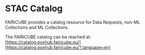 # STAC Catalog

FAIRiCUBE provides a catalog resource for Data Requests, non-ML Collections and ML Collections.

The FAIRiCUBE catalog can be reached at: [https://catalog.eoxhub.fairicube.eu/](https://catalog.eoxhub.fairicube.eu/?.language=en)

<!--  for furure - once the catalog is moved to its final destination
The FAIRiCUBE catalog can be reached at: [https://catalog.fairicube.eu/](https://catalog.fairicube.eu/)
-->


